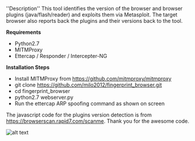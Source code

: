 ''Description''
This tool identifies the version of the browser and browser plugins (java/flash/reader) and exploits them via Metasploit.
The target browser also reports back the plugins and their versions back to the tool.

**Requirements**
- Python2.7
- MITMProxy
- Ettercap / Responder / Intercepter-NG

**Installation Steps**
- Install MITMProxy from https://github.com/mitmproxy/mitmproxy
- git clone https://github.com/milo2012/fingerprint_browser.git
- cd fingerprint_browser
- python2.7 webserver.py 
- Run the ettercap ARP spoofing command as shown on screen

The javascript code for the plugins version detection is from https://browserscan.rapid7.com/scanme.
Thank you for the awesome code.

![alt text](https://raw.githubusercontent.com/milo2012/fingerprint_browser/master/screenshot.jpg "Screenshot of Script")
